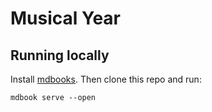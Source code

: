 # Musical Year

## Running locally 
Install [mdbooks](https://rust-lang.github.io/mdBook/guide/installation.html). Then clone this repo and run:
```
mdbook serve --open
```
